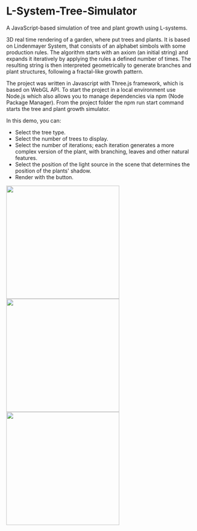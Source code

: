 # L-System-Tree-Simulator
A JavaScript-based simulation of tree and plant growth using L-systems.

3D real time rendering of a garden, where put trees and plants. It is based on Lindenmayer System, that consists of an alphabet simbols with some production rules. The algorithm starts with an axiom (an initial string) and expands it iteratively by applying the rules a defined number of times. The resulting string is then interpreted geometrically to generate branches and plant structures, following a fractal-like growth pattern.

The project was written in Javascript with Three.js framework, which is based on WebGL API.
To start the project in a local environment use Node.js which also allows you to manage dependencies via npm (Node Package Manager).
From the project folder the npm run start command starts the tree and plant growth simulator. 

In this demo, you can:

- Select the tree type.
- Select the number of trees to display.
- Select the number of iterations; each iteration generates a more complex version of the plant, with branching, leaves and other natural features. 
- Select the position of the light source in the scene that determines the position of the plants' shadow.
- Render with the button.

<img src="https://github.com/user-attachments/assets/f565cd4b-a9d7-4403-a89b-5520a87f7e8e" height="300">

<img src="https://github.com/user-attachments/assets/659ae429-accf-49a5-af5a-ae1ff05328b0" height="300">

<img src="https://github.com/user-attachments/assets/3ecf20f5-eddc-4e23-9454-a8214e9fa579" height="300">



